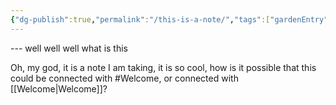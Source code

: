 ```yaml
---
{"dg-publish":true,"permalink":"/this-is-a-note/","tags":["gardenEntry"]}
---
```


--- well well well what is this

Oh, my god, it is a note I am taking, it is so cool, how is it possible that this could be connected with #Welcome, or connected with [[Welcome\|Welcome]]?